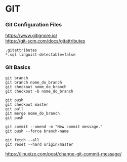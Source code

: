 # GIT


### Git Configuration Files    
  
https://www.gitignore.io/  
https://git-scm.com/docs/gitattributes  
```
.gitattributes  
*.sql linguist-detectable=false  
```

### Git Basics  
  
```
git branch  
git branch nome_do_branch   
git checkout nome_do_branch  
git checkout -b nome_do_branch
  
git push  
git checkout master  
git pull  
git merge nome_do_branch  
git push  
  
git commit --amend -m "New commit message."
git push --force branch-name
  
git fetch --all    
git reset --hard origin/master
```    
https://linuxize.com/post/change-git-commit-message/
